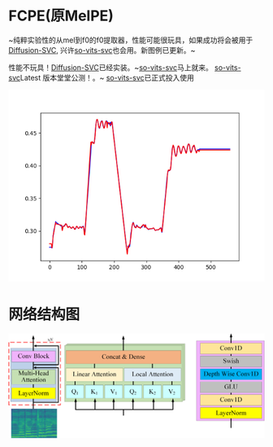 # FCPE(原MelPE)
~纯粹实验性的从mel到f0的f0提取器，性能可能很玩具，如果成功将会被用于[Diffusion-SVC](https://github.com/CNChTu/Diffusion-SVC), 兴许[so-vits-svc](https://github.com/svc-develop-team/so-vits-svc)也会用。新图例已更新。~

性能不玩具！[Diffusion-SVC](https://github.com/CNChTu/Diffusion-SVC)已经实装。~[so-vits-svc](https://github.com/svc-develop-team/so-vits-svc)马上就来。
[so-vits-svc](https://github.com/svc-develop-team/so-vits-svc)Latest 版本堂堂公测！。~ [so-vits-svc](https://github.com/svc-develop-team/so-vits-svc)已正式投入使用

![Diagram](./test.png)

# 网络结构图

![Diagram](./net_arc.png)